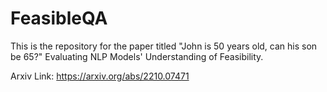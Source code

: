 # FeasibleQA

This is the repository for the paper titled "John is 50 years old, can his son be 65?" Evaluating NLP Models' Understanding of Feasibility.

Arxiv Link: https://arxiv.org/abs/2210.07471

